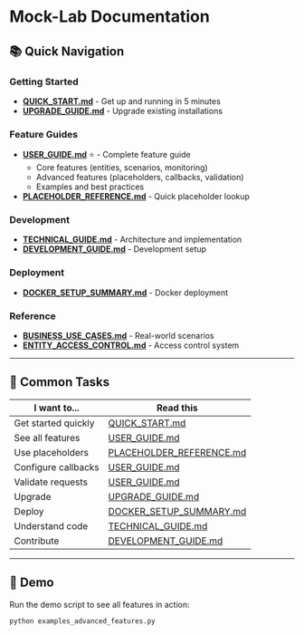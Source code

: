 # Mock-Lab Documentation

## 📚 Quick Navigation

### **Getting Started**
- **[QUICK_START.md](QUICK_START.md)** - Get up and running in 5 minutes
- **[UPGRADE_GUIDE.md](UPGRADE_GUIDE.md)** - Upgrade existing installations

### **Feature Guides**
- **[USER_GUIDE.md](USER_GUIDE.md)** ⭐ - Complete feature guide
  - Core features (entities, scenarios, monitoring)
  - Advanced features (placeholders, callbacks, validation)
  - Examples and best practices
- **[PLACEHOLDER_REFERENCE.md](PLACEHOLDER_REFERENCE.md)** - Quick placeholder lookup

### **Development**
- **[TECHNICAL_GUIDE.md](TECHNICAL_GUIDE.md)** - Architecture and implementation
- **[DEVELOPMENT_GUIDE.md](DEVELOPMENT_GUIDE.md)** - Development setup

### **Deployment**
- **[DOCKER_SETUP_SUMMARY.md](DOCKER_SETUP_SUMMARY.md)** - Docker deployment

### **Reference**
- **[BUSINESS_USE_CASES.md](BUSINESS_USE_CASES.md)** - Real-world scenarios
- **[ENTITY_ACCESS_CONTROL.md](ENTITY_ACCESS_CONTROL.md)** - Access control system

---

## 🎯 Common Tasks

| I want to... | Read this |
|--------------|-----------|
| Get started quickly | [QUICK_START.md](QUICK_START.md) |
| See all features | [USER_GUIDE.md](USER_GUIDE.md) |
| Use placeholders | [PLACEHOLDER_REFERENCE.md](PLACEHOLDER_REFERENCE.md) |
| Configure callbacks | [USER_GUIDE.md](USER_GUIDE.md#async-callbacks) |
| Validate requests | [USER_GUIDE.md](USER_GUIDE.md#request-schema-validation) |
| Upgrade | [UPGRADE_GUIDE.md](UPGRADE_GUIDE.md) |
| Deploy | [DOCKER_SETUP_SUMMARY.md](DOCKER_SETUP_SUMMARY.md) |
| Understand code | [TECHNICAL_GUIDE.md](TECHNICAL_GUIDE.md) |
| Contribute | [DEVELOPMENT_GUIDE.md](DEVELOPMENT_GUIDE.md) |

---

## 🚀 Demo

Run the demo script to see all features in action:
```bash
python examples_advanced_features.py
```
